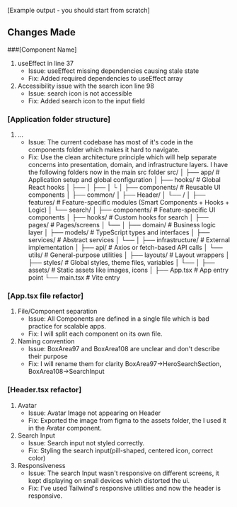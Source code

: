 [Example output - you should start from scratch]

## Changes Made

###[Component Name]

1. useEffect in line 37
   - Issue: useEffect missing dependencies causing stale state
   - Fix: Added required dependencies to useEffect array
2. Accessibility issue with the search icon line 98
   - Issue: search icon is not accessible
   - Fix: Added search icon to the input field

### [Application folder structure]

1. ...
   - Issue: The current codebase has most of it's code in the components folder which makes it hard to navigate.
   - Fix: Use the clean architecture principle which will help separate concerns into presentation, domain, and infrastructure layers. I have the following folders now 
      in the main src folder
         src/
            │
            ├── app/                      # Application setup and global configuration
            │   ├── hooks/                # Global React hooks
            │   ├──
            │   ├──
            │   └
            │
            ├── components/               # Reusable UI components
            │   ├── common/
            │   ├── Header/
            │   └── /
            │
            ├── features/                 # Feature-specific modules (Smart Components + Hooks + Logic)
            │   └── search/
            │       ├── components/       # Feature-specific UI components
            │       ├── hooks/            # Custom hooks for search
            │       ├── pages/            # Pages/screens
            │       └──
            │
            ├── domain/                   # Business logic layer
            │   ├── models/               # TypeScript types and interfaces
            │   ├── services/             # Abstract services
            │   └──
            │
            ├── infrastructure/           # External implementation
            │   ├── api/                  # Axios or fetch-based API calls
            │   └── utils/                # General-purpose utilities
            │
            ├── layouts/                  # Layout wrappers
            │
            ├── styles/                   # Global styles, theme files, variables
            │   └── 
            │
            ├── assets/                   # Static assets like images, icons
            │
            ├── App.tsx                   # App entry point
            └── main.tsx                  # Vite entry



### [App.tsx file refactor]
1. File/Component separation
   - Issue: All Components are defined in a single file which is bad practice for scalable apps.
   - Fix: I will split each component on its own file.
2. Naming convention
   - Issue: BoxArea97 and BoxArea108 are unclear and don't describe their purpose
   - Fix: I will rename them for clarity BoxArea97->HeroSearchSection, BoxArea108->SearchInput


### [Header.tsx refactor]
1. Avatar
   - Issue: Avatar Image not appearing on Header
   - Fix: Exported the image from figma to the assets folder, the I used it in the Avatar component.
2. Search Input
   - Issue: Search input not styled correctly.
   - Fix: Styling the search input(pill-shaped, centered icon, correct color)
3. Responsiveness
   - Issue: The search Input wasn't responsive on different screens, it kept displaying on small devices which distorted the ui.
   - Fix: I've used Tailwind's responsive utilities and now the header is responsive.

